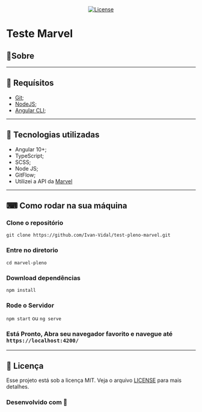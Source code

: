 <div align="center">
  <a href="#memo-licença">
    <img alt="License" src="https://img.shields.io/static/v1?label=license&message=MIT&color=8257E5&labelColor=000000">
  </a>
</div>

# Teste Marvel

## 📖Sobre


---


## 🚧 Requísitos

- [Git](https://git-scm.com/);
- [NodeJS](https://nodejs.org/en/);
- [Angular CLI](https://angular.io/);



---

## 🚀 Tecnologias utilizadas 

- Angular 10+;
- TypeScript;
- SCSS;
- Node JS;
- GitFlow;
- Utilizei a API da [Marvel](https://developer.marvel.com/)

--- 

##  ⌨  Como rodar na sua máquina

### Clone o repositório
`git clone https://github.com/Ivan-Vidal/test-pleno-marvel.git`

### Entre no diretorio
`cd marvel-pleno`

### Download dependências
`npm install`

### Rode o Servidor
`npm start` ou `ng serve`

### Está Pronto, Abra seu navegador favorito e navegue até `https://localhost:4200/`


---

## :memo: Licença 
Esse projeto está sob a licença MIT. Veja o arquivo [LICENSE](LICENSE.md) para mais detalhes.


### Desenvolvido com 💜
